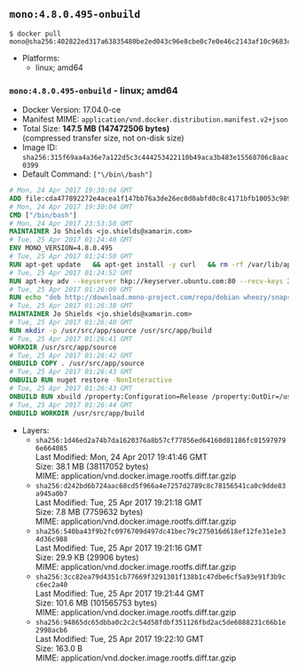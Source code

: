 ## `mono:4.8.0.495-onbuild`

```console
$ docker pull mono@sha256:402822ed317a63835480be2ed043c96e8cbe0c7e0e46c2143af10c9683cdbe68
```

-	Platforms:
	-	linux; amd64

### `mono:4.8.0.495-onbuild` - linux; amd64

-	Docker Version: 17.04.0-ce
-	Manifest MIME: `application/vnd.docker.distribution.manifest.v2+json`
-	Total Size: **147.5 MB (147472506 bytes)**  
	(compressed transfer size, not on-disk size)
-	Image ID: `sha256:315f69aa4a36e7a122d5c3c444253422110b49aca3b483e15568706c8aac0399`
-	Default Command: `["\/bin\/bash"]`

```dockerfile
# Mon, 24 Apr 2017 19:30:04 GMT
ADD file:cda477892272e4acea1f147bb76a3de26ec0d0abfd0c8c4171bfb10053c98985 in / 
# Mon, 24 Apr 2017 19:30:04 GMT
CMD ["/bin/bash"]
# Mon, 24 Apr 2017 23:53:50 GMT
MAINTAINER Jo Shields <jo.shields@xamarin.com>
# Tue, 25 Apr 2017 01:24:40 GMT
ENV MONO_VERSION=4.8.0.495
# Tue, 25 Apr 2017 01:24:50 GMT
RUN apt-get update   && apt-get install -y curl   && rm -rf /var/lib/apt/lists/*
# Tue, 25 Apr 2017 01:24:52 GMT
RUN apt-key adv --keyserver hkp://keyserver.ubuntu.com:80 --recv-keys 3FA7E0328081BFF6A14DA29AA6A19B38D3D831EF
# Tue, 25 Apr 2017 01:26:09 GMT
RUN echo "deb http://download.mono-project.com/repo/debian wheezy/snapshots/$MONO_VERSION main" > /etc/apt/sources.list.d/mono-xamarin.list   && apt-get update   && apt-get install -y binutils mono-devel ca-certificates-mono fsharp mono-vbnc nuget referenceassemblies-pcl   && rm -rf /var/lib/apt/lists/* /tmp/*
# Tue, 25 Apr 2017 01:26:38 GMT
MAINTAINER Jo Shields <jo.shields@xamarin.com>
# Tue, 25 Apr 2017 01:26:40 GMT
RUN mkdir -p /usr/src/app/source /usr/src/app/build
# Tue, 25 Apr 2017 01:26:41 GMT
WORKDIR /usr/src/app/source
# Tue, 25 Apr 2017 01:26:42 GMT
ONBUILD COPY . /usr/src/app/source
# Tue, 25 Apr 2017 01:26:43 GMT
ONBUILD RUN nuget restore -NonInteractive
# Tue, 25 Apr 2017 01:26:43 GMT
ONBUILD RUN xbuild /property:Configuration=Release /property:OutDir=/usr/src/app/build/
# Tue, 25 Apr 2017 01:26:44 GMT
ONBUILD WORKDIR /usr/src/app/build
```

-	Layers:
	-	`sha256:1d46ed2a74b7da1620376a8b57cf77856ed64160d01186fc015979796e664085`  
		Last Modified: Mon, 24 Apr 2017 19:41:46 GMT  
		Size: 38.1 MB (38117052 bytes)  
		MIME: application/vnd.docker.image.rootfs.diff.tar.gzip
	-	`sha256:d242bd6b724aac68cd5f966a4e7257d2789c8c78156541ca0c9dde83a945a0b7`  
		Last Modified: Tue, 25 Apr 2017 19:21:18 GMT  
		Size: 7.8 MB (7759632 bytes)  
		MIME: application/vnd.docker.image.rootfs.diff.tar.gzip
	-	`sha256:540ba43f9b2fc0976709d497dc41bec79c275016d618ef12fe31e1e34d36c988`  
		Last Modified: Tue, 25 Apr 2017 19:21:16 GMT  
		Size: 29.9 KB (29906 bytes)  
		MIME: application/vnd.docker.image.rootfs.diff.tar.gzip
	-	`sha256:3cc82ea79d4351cb77669f3291301f138b1c47dbe6cf5a93e91f3b9cc6ec2a40`  
		Last Modified: Tue, 25 Apr 2017 19:21:44 GMT  
		Size: 101.6 MB (101565753 bytes)  
		MIME: application/vnd.docker.image.rootfs.diff.tar.gzip
	-	`sha256:94865dc65dbba0c2c2c54d58fdbf351126fbd2ac5de6088231c66b1e2998acb6`  
		Last Modified: Tue, 25 Apr 2017 19:22:10 GMT  
		Size: 163.0 B  
		MIME: application/vnd.docker.image.rootfs.diff.tar.gzip
